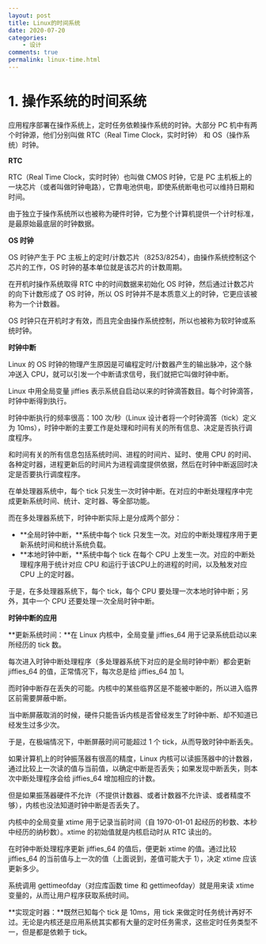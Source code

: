 ```yaml
---
layout: post
title: Linux的时间系统
date: 2020-07-20
categories:
    - 设计
comments: true
permalink: linux-time.html
---
```


# 1. 操作系统的时间系统

应用程序部署在操作系统上，定时任务依赖操作系统的时钟。大部分 PC 机中有两个时钟源，他们分别叫做 RTC（Real Time Clock，实时时钟） 和 OS（操作系统）时钟。

**RTC**

RTC（Real Time Clock，实时时钟）也叫做 CMOS 时钟，它是 PC 主机板上的一块芯片（或者叫做时钟电路），它靠电池供电，即使系统断电也可以维持日期和时间。

由于独立于操作系统所以也被称为硬件时钟，它为整个计算机提供一个计时标准，是最原始最底层的时钟数据。   

**OS 时钟**

OS 时钟产生于 PC 主板上的定时/计数芯片（8253/8254），由操作系统控制这个芯片的工作，OS 时钟的基本单位就是该芯片的计数周期。

在开机时操作系统取得 RTC 中的时间数据来初始化 OS 时钟，然后通过计数芯片的向下计数形成了 OS 时钟，所以 OS 时钟并不是本质意义上的时钟，它更应该被称为一个计数器。

OS 时钟只在开机时才有效，而且完全由操作系统控制，所以也被称为软时钟或系统时钟。 

**时钟中断**

Linux 的 OS 时钟的物理产生原因是可编程定时/计数器产生的输出脉冲，这个脉冲送入 CPU，就可以引发一个中断请求信号，我们就把它叫做时钟中断。

Linux 中用全局变量 jiffies 表示系统自启动以来的时钟滴答数目。每个时钟滴答，时钟中断得到执行。

时钟中断执行的频率很高：100 次/秒（Linux 设计者将一个时钟滴答（tick）定义为 10ms），时钟中断的主要工作是处理和时间有关的所有信息、决定是否执行调度程序。

和时间有关的所有信息包括系统时间、进程的时间片、延时、使用 CPU 的时间、各种定时器，进程更新后的时间片为进程调度提供依据，然后在时钟中断返回时决定是否要执行调度程序。

在单处理器系统中，每个 tick 只发生一次时钟中断。在对应的中断处理程序中完成更新系统时间、统计、定时器、等全部功能。

而在多处理器系统下，时钟中断实际上是分成两个部分：

- **全局时钟中断，**系统中每个 tick 只发生一次。对应的中断处理程序用于更新系统时间和统计系统负载。
- **本地时钟中断，**系统中每个 tick 在每个 CPU 上发生一次。对应的中断处理程序用于统计对应 CPU 和运行于该CPU上的进程的时间，以及触发对应 CPU 上的定时器。

于是，在多处理器系统下，每个 tick，每个 CPU 要处理一次本地时钟中断；另外，其中一个 CPU 还要处理一次全局时钟中断。

**时钟中断的应用**


**更新系统时间：**在 Linux 内核中，全局变量 jiffies_64 用于记录系统启动以来所经历的 tick 数。


每次进入时钟中断处理程序（多处理器系统下对应的是全局时钟中断）都会更新 jiffies_64 的值，正常情况下，每次总是给 jiffies_64 加 1。

而时钟中断存在丢失的可能。内核中的某些临界区是不能被中断的，所以进入临界区前需要屏蔽中断。

当中断屏蔽取消的时候，硬件只能告诉内核是否曾经发生了时钟中断、却不知道已经发生过多少次。

于是，在极端情况下，中断屏蔽时间可能超过 1 个 tick，从而导致时钟中断丢失。

如果计算机上的时钟振荡器有很高的精度，Linux 内核可以读振荡器中的计数器，通过比较上一次读的值与当前值，以确定中断是否丢失；如果发现中断丢失，则本次中断处理程序会给 jiffies_64 增加相应的计数。

但是如果振荡器硬件不允许（不提供计数器、或者计数器不允许读、或者精度不够），内核也没法知道时钟中断是否丢失了。

内核中的全局变量 xtime 用于记录当前时间（自 1970-01-01 起经历的秒数、本秒中经历的纳秒数）。xtime 的初始值就是内核启动时从 RTC 读出的。 

在时钟中断处理程序更新 jiffies_64 的值后，便更新 xtime 的值。通过比较 jiffies_64 的当前值与上一次的值（上面说到，差值可能大于 1），决定 xtime 应该更新多少。

系统调用 gettimeofday（对应库函数 time 和 gettimeofday）就是用来读 xtime 变量的，从而让用户程序获取系统时间。

**实现定时器：**既然已知每个 tick 是 10ms，用 tick 来做定时任务统计再好不过。无论是内核还是应用系统其实都有大量的定时任务需求，这些定时任务类型不一，但是都是依赖于 tick。